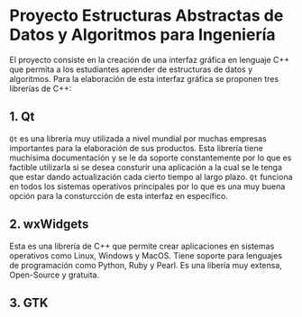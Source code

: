 # Proyecto Estructuras Abstractas de Datos y Algoritmos para Ingeniería
El proyecto consiste en la creación de una interfaz gráfica en lenguaje C++ que permita a los estudiantes aprender de estructuras de datos y algoritmos. Para la elaboración de esta interfaz gráfica se proponen tres librerías de C++:

## 1. Qt
`Qt` es una librería muy utilizada a nivel mundial por muchas empresas importantes para la elaboración de sus productos. Esta librería tiene muchísima documentación y se le da soporte constantemente por lo que es factible utilizarla si se desea consturir una aplicación a la cual se le tenga que estar dando actualización cada cierto tiempo al largo plazo. `Qt` funciona en todos los sistemas operativos principales por lo que es una muy buena opción para la consturcción de esta interfaz en específico. 

## 2. wxWidgets
Esta es una librería de C++ que permite crear aplicaciones en sistemas operativos como Linux, Windows y MacOS. Tiene soporte para lenguajes de programación como Python, Ruby y Pearl. Es una libería muy extensa, Open-Source y gratuita. 

## 3. GTK
